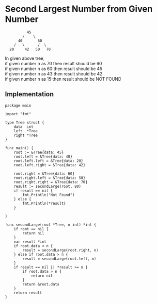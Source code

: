 # Second Largest Number from Given Number

              45
            /    \
          40       60
        /   \	   /  \ 
      20	 42   50   70

In given above tree, </br>
if given number n as 70 then result should be 60 </br>
if given number n as 60 then result should be 45 </br>
if given number n as 43 then result should be 42 </br>
if given number n as 15 then result should be NOT FOUND </br>

## Implementation

```golang
package main

import "fmt"

type Tree struct {
	data  int
	left  *Tree
	right *Tree
}

func main() {
	root := &Tree{data: 45}
	root.left = &Tree{data: 40}
	root.left.left = &Tree{data: 20}
	root.left.right = &Tree{data: 42}

	root.right = &Tree{data: 60}
	root.right.left = &Tree{data: 50}
	root.right.right = &Tree{data: 70}
	result := secondLarge(root, 80)
	if result == nil {
		fmt.Println("Not Found")
	} else {
		fmt.Println(*result)
	}

}

func secondLarge(root *Tree, n int) *int {
	if root == nil {
		return nil
	}
	var result *int
	if root.data < n {
		result = secondLarge(root.right, n)
	} else if root.data > n {
		result = secondLarge(root.left, n)
	}
	if result == nil || *result >= n {
		if root.data > n {
			return nil
		}
		return &root.data
	}
	return result
}
```